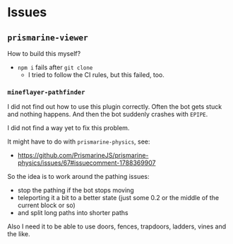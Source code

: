 # Issues

## `prismarine-viewer`

How to build this myself?

- `npm i` fails after `git clone`
  - I tried to follow the CI rules, but this failed, too.

### `mineflayer-pathfinder`

I did not find out how to use this plugin correctly.
Often the bot gets stuck and nothing happens.
And then the bot suddenly crashes with `EPIPE`.

I did not find a way yet to fix this problem.

It might have to do with `prismarine-physics`, see:

- <https://github.com/PrismarineJS/prismarine-physics/issues/67#issuecomment-1788369907>

So the idea is to work around the pathing issues:

- stop the pathing if the bot stops moving
- teleporting it a bit to a better state (just some 0.2 or the middle of the current block or so)
- and split long paths into shorter paths

Also I need it to be able to use doors, fences, trapdoors, ladders, vines and the like.

